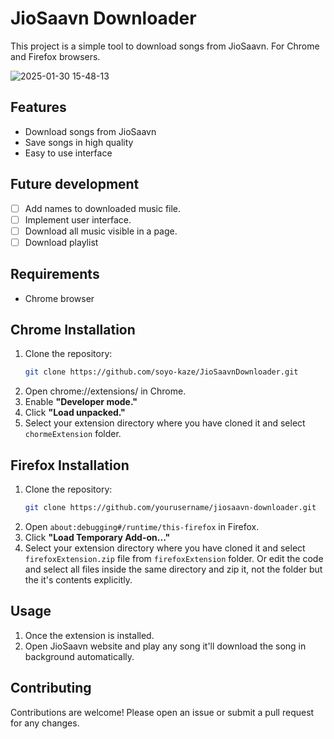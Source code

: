 # JioSaavn Downloader

This project is a simple tool to download songs from JioSaavn. For Chrome and Firefox browsers.

![2025-01-30 15-48-13](https://github.com/user-attachments/assets/2e69689f-132d-47fd-833d-391ab8ae137e)

## Features

- Download songs from JioSaavn
- Save songs in high quality
- Easy to use interface

## Future development

- [ ] Add names to downloaded music file.
- [ ] Implement user interface.
- [ ] Download all music visible in a page.
- [ ] Download playlist 

## Requirements

- Chrome browser

## Chrome Installation

1. Clone the repository:
    ```sh
    git clone https://github.com/soyo-kaze/JioSaavnDownloader.git
    ```
3. Open chrome://extensions/ in Chrome.
4. Enable **"Developer mode."**
5. Click **"Load unpacked."**
6. Select your extension directory where you have cloned it and select `chormeExtension` folder.

## Firefox Installation

1. Clone the repository:
    ```sh
    git clone https://github.com/yourusername/jiosaavn-downloader.git
    ```
3. Open `about:debugging#/runtime/this-firefox` in Firefox.
5. Click **"Load Temporary Add-on..."**
6. Select your extension directory where you have cloned it and select `firefoxExtension.zip` file from `firefoxExtension` folder. Or edit the code and select all files inside the same directory and zip it, not the folder but the it's contents explicitly. 


## Usage
1. Once the extension is installed.
2. Open JioSaavn website and play any song it'll download the song in background automatically.


## Contributing

Contributions are welcome! Please open an issue or submit a pull request for any changes.

